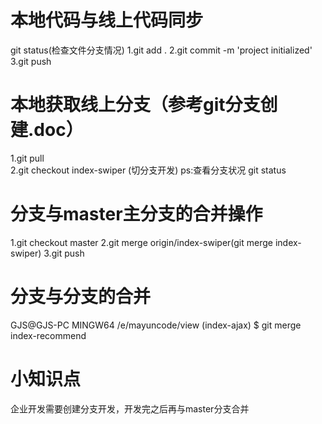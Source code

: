 # 本地代码与线上代码同步
git status(检查文件分支情况)
1.git add .
2.git commit -m 'project initialized'
3.git push

# 本地获取线上分支（参考git分支创建.doc）
1.git pull  
2.git checkout index-swiper (切分支开发) 
ps:查看分支状况  git status

# 分支与master主分支的合并操作
1.git checkout master
2.git merge origin/index-swiper(git merge index-swiper)
3.git push

# 分支与分支的合并
GJS@GJS-PC MINGW64 /e/mayuncode/view (index-ajax)
$ git merge index-recommend


# 小知识点  
企业开发需要创建分支开发，开发完之后再与master分支合并









